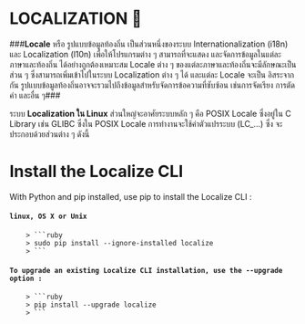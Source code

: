 # LOCALIZATION 📂

###**Locale**  หรือ รูปแบบข้อมูลท้องถิ่น เป็นส่วนหนึ่งของระบบ Internationalization (i18n) และ Localization (l10n) เพื่อให้โปรแกรมต่าง ๆ สามารถที่จะแสดง และจัดการข้อมูลในแต่ละภาษาและท้องถิ่น ได้อย่างถูกต้องเหมาะสม Locale ต่าง ๆ ของแต่ละภาษาและท้องถิ่นจะมีลักษณะเป็น ส่วน ๆ ซึ่งสามารถเพิ่มเข้าไปในระบบ Localization ต่าง ๆ ได้ และแต่ละ Locale จะเป็น อิสระจากกัน รูปแบบข้อมูลท้องถิ่นอาจจะรวมไปถึงข้อมูลสำหรับจัดการข้อความที่ซับซ้อน เช่นการจัดเรียง การตัดคำ และอื่น ๆ###

ระบบ **Localization ใน Linux** ส่วนใหญ่จะอาศัยระบบหลัก ๆ คือ POSIX Locale ซึ่งอยู่ใน C Library เช่น GLIBC ซึ่งใน POSIX Locale การทำงานจะใช้ค่าตัวแปรระบบ (LC_...) ซึ่ง จะประกอบด้วยส่วนต่าง ๆ ดังนี้


# Install the Localize CLI

With Python and pip installed, use pip to install the Localize CLI :

#### `linux, OS X or Unix` 
        > ```ruby
        > sudo pip install --ignore-installed localize
        > ```
#### `To upgrade an existing Localize CLI installation, use the --upgrade option :` 
        > ```ruby
        > pip install --upgrade localize
        > ```

